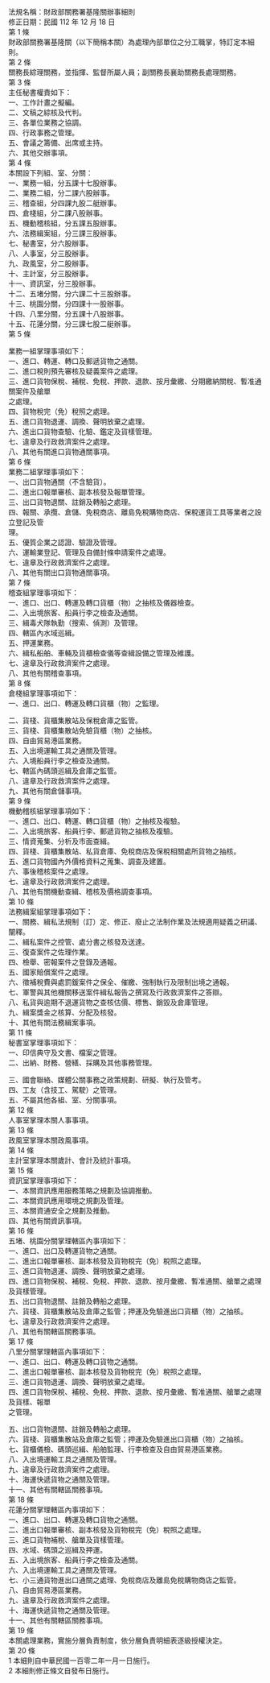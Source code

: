法規名稱：財政部關務署基隆關辦事細則  
修正日期：民國 112 年 12 月 18 日  
第 1 條  
財政部關務署基隆關（以下簡稱本關）為處理內部單位之分工職掌，特訂定本細則。  
第 2 條  
關務長綜理關務，並指揮、監督所屬人員；副關務長襄助關務長處理關務。  
第 3 條  
主任秘書權責如下：  
一、工作計畫之擬編。  
二、文稿之綜核及代判。  
三、各單位業務之協調。  
四、行政事務之管理。  
五、會議之籌備、出席或主持。  
六、其他交辦事項。  
第 4 條  
本關設下列組、室、分關：  
一、業務一組，分五課十七股辦事。  
二、業務二組，分二課六股辦事。  
三、稽查組，分四課九股二艇辦事。  
四、倉棧組，分二課八股辦事。  
五、機動稽核組，分五課五股辦事。  
六、法務緝案組，分三課三股辦事。  
七、秘書室，分六股辦事。  
八、人事室，分三股辦事。  
九、政風室，分二股辦事。  
十、主計室，分三股辦事。  
十一、資訊室，分三股辦事。  
十二、五堵分關，分六課二十三股辦事。  
十三、桃園分關，分四課十一股辦事。  
十四、八里分關，分五課十八股辦事。  
十五、花蓮分關，分三課七股二艇辦事。  
第 5 條  


業務一組掌理事項如下：  
一、進口、轉運、轉口及郵遞貨物之通關。  
二、進口稅則預先審核及疑義案件之處理。  
三、進口貨物保稅、補稅、免稅、押款、退款、按月彙繳、分期繳納關稅、暫准通關案件及艙單  
之處理。  
四、貨物稅完（免）稅照之處理。  
五、進口貨物退運、調換、聲明放棄之處理。  
六、進出口貨物查驗、化驗、鑑定及貨樣管理。  
七、違章及行政救濟案件之處理。  
八、其他有關進口貨物通關事項。  
第 6 條  
業務二組掌理事項如下：  
一、出口貨物通關（不含驗貨）。  
二、進出口報單審核、副本核發及報單管理。  
三、出口貨物退關、註銷及轉船之處理。  
四、報關、承攬、倉儲、免稅商店、離島免稅購物商店、保稅運貨工具等業者之設立登記及管  
理。  
五、優質企業之認證、驗證及管理。  
六、運輸業登記、管理及自備封條申請案件之處理。  
七、違章及行政救濟案件之處理。  
八、其他有關出口貨物通關事項。  
第 7 條  
稽查組掌理事項如下：  
一、進口、出口、轉運及轉口貨櫃（物）之抽核及儀器檢查。  
二、入出境旅客、船員行李之檢查及通關。  
三、緝毒犬隊執勤（搜索、偵測）及管理。  
四、轄區內水域巡緝。  
五、押運業務。  
六、緝私船舶、車輛及貨櫃檢查儀等查緝設備之管理及維護。  
七、違章及行政救濟案件之處理。  
八、其他有關稽查事項。  
第 8 條  
倉棧組掌理事項如下：  
一、進口、出口、轉運及轉口貨櫃（物）之監理。  


二、貨棧、貨櫃集散站及保稅倉庫之監管。  
三、貨棧、貨櫃集散站免驗貨櫃（物）之抽核。  
四、自由貿易港區業務。  
五、入出境運輸工具之通關及管理。  
六、入境船員行李之檢查及通關。  
七、轄區內碼頭巡緝及倉庫之監管。  
八、違章及行政救濟案件之處理。  
九、其他有關倉儲事項。  
第 9 條  
機動稽核組掌理事項如下：  
一、進口、出口、轉運、轉口貨櫃（物）之抽核及複驗。  
二、入出境旅客、船員行李、郵遞貨物之抽核及複驗。  
三、情資蒐集、分析及市面查緝。  
四、貨棧、貨櫃集散站、私貨倉庫、免稅商店及保稅相關處所貨物之抽核。  
五、進口貨物國內外價格資料之蒐集、調查及建置。  
六、事後稽核案件之處理。  
七、違章及行政救濟案件之處理。  
八、其他有關機動查緝、稽核及價格調查事項。  
第 10 條  
法務緝案組掌理事項如下：  
一、關務、緝私法規制（訂）定、修正、廢止之法制作業及法規適用疑義之研議、闡釋。  
二、緝私案件之控管、處分書之核發及送達。  
三、復查案件之佐理作業。  
四、檢舉、密報案件之登錄及通報。  
五、國家賠償案件之處理。  
六、徵補稅費與處罰鍰案件之保全、催繳、強制執行及限制出境之通報。  
七、軍警與其他機關移送案件緝私報告之撰寫及行政救濟案件之答辯。  
八、私貨與逾期不退運貨物之查核估價、標售、銷毀及倉庫管理。  
九、緝案獎金之核算、分配及核發。  
十、其他有關法務緝案事項。  
第 11 條  
秘書室掌理事項如下：  
一、印信典守及文書、檔案之管理。  
二、出納、財務、營繕、採購及其他事務管理。  


三、國會聯絡、媒體公關事務之政策規劃、研擬、執行及管考。  
四、工友（含技工、駕駛）之管理。  
五、不屬其他各組、室、分關事項。  
第 12 條  
人事室掌理本關人事事項。  
第 13 條  
政風室掌理本關政風事項。  
第 14 條  
主計室掌理本關歲計、會計及統計事項。  
第 15 條  
資訊室掌理事項如下：  
一、本關資訊應用服務策略之規劃及協調推動。  
二、本關資訊應用環境之規劃及管理。  
三、本關資通安全之規劃及推動。  
四、其他有關資訊事項。  
第 16 條  
五堵、桃園分關掌理轄區內事項如下：  
一、進口、出口及轉運貨物之通關。  
二、進出口報單審核、副本核發及貨物稅完（免）稅照之處理。  
三、進口貨物退運、調換、聲明放棄之處理。  
四、進口貨物保稅、補稅、免稅、押款、退款、按月彙繳、暫准通關、艙單之處理及貨樣管理。  
五、出口貨物退關、註銷及轉船之處理。  
六、貨棧、貨櫃集散站及倉庫之監管；押運及免驗進出口貨櫃（物）之抽核。  
七、違章及行政救濟案件之處理。  
八、其他有關轄區關務事項。  
第 17 條  
八里分關掌理轄區內事項如下：  
一、進口、出口、轉運及轉口貨物之通關。  
二、進出口報單審核、副本核發及貨物稅完（免）稅照之處理。  
三、進口貨物退運、調換、聲明放棄之處理。  
四、進口貨物保稅、補稅、免稅、押款、退款、按月彙繳、暫准通關、艙單之處理及貨樣、報單  
之管理。  


五、出口貨物退關、註銷及轉船之處理。  
六、貨棧、貨櫃集散站及倉庫之監管；押運及免驗進出口貨櫃（物）之抽核。  
七、貨櫃儀檢、碼頭巡緝、船舶監理、行李檢查及自由貿易港區業務。  
八、入出境運輸工具之通關及管理。  
九、違章及行政救濟案件之處理。  
十、海運快遞貨物之通關及管理。  
十一、其他有關轄區關務事項。  
第 18 條  
花蓮分關掌理轄區內事項如下：  
一、進口、出口、轉運及轉口貨物之通關。  
二、進出口報單審核、副本核發及貨物稅完（免）稅照之處理。  
三、進口貨物補稅、艙單及貨樣管理。  
四、水域、碼頭之巡緝及押運。  
五、入出境旅客、船員行李之檢查及通關。  
六、入出境運輸工具之通關及管理。  
七、小三通貨物進出口通關之處理、免稅商店及離島免稅購物商店之監管。  
八、自由貿易港區業務。  
九、違章及行政救濟案件之處理。  
十、海運快遞貨物之通關及管理。  
十一、其他有關轄區關務事項。  
第 19 條  
本關處理業務，實施分層負責制度，依分層負責明細表逐級授權決定。  
第 20 條  
1 本細則自中華民國一百零二年一月一日施行。  
2 本細則修正條文自發布日施行。  


